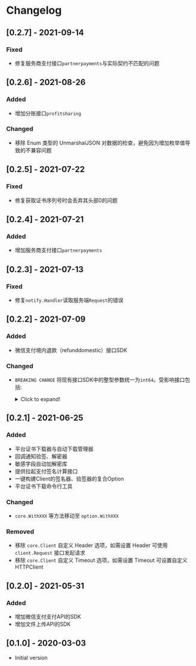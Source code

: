 # Changelog

## [0.2.7] - 2021-09-14

### Fixed

+ 修复服务商支付接口`partnerpayments`与实际契约不匹配的问题

## [0.2.6] - 2021-08-26

### Added

+ 增加分账接口`profitsharing`

### Changed

+ 移除 Enum 类型的 UnmarshalJSON 对数据的检查，避免因为增加枚举值导致的不兼容问题

## [0.2.5] - 2021-07-22

### Fixed

+ 修复获取证书序列号时会丢弃其头部0的问题

## [0.2.4] - 2021-07-21

### Added

+ 增加服务商支付接口`partnerpayments`

## [0.2.3] - 2021-07-13

### Fixed

+ 修复`notify.Handler`读取服务端`Request`的错误

## [0.2.2] - 2021-07-09

### Added

+ 微信支付境内退款（refunddomestic）接口SDK

### Changed

+ `BREAKING CHANGE` 将现有接口SDK中的整型参数统一为`int64`。受影响接口包括:
  <details>
  <summary>Click to expand!</summary>
  
    + payments/app
    + payments/h5
    + payments/jsapi
    + payments/native
  </details>

## [0.2.1] - 2021-06-25

### Added

+ 平台证书下载器与自动下载管理器
+ 回调通知验签、解密器
+ 敏感字段自动加解密库
+ 提供拉起支付签名计算接口
+ 一键构建Client的签名器、验签器的复合Option
+ 平台证书下载命令行工具

### Changed

+ `core.WithXXX` 等方法移动至 `option.WithXXX`

### Removed

+ 移除 `core.Client` 自定义 Header 选项，如需设置 Header 可使用 `client.Request` 接口发起请求
+ 移除 `core.Client` 自定义 Timeout 选项，如需设置 Timeout 可设置自定义 HTTPClient

## [0.2.0] - 2021-05-31

### Added

+ 增加微信支付支付API的SDK
+ 增加文件上传API的SDK

## [0.1.0] - 2020-03-03

+ Initial version

